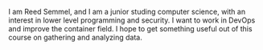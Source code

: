 I am Reed Semmel, and I am a junior studing computer science, with an interest
in lower level programming and security. I want to work in DevOps and improve
the container field. I hope to get something useful out of this course on 
gathering and analyzing data.

